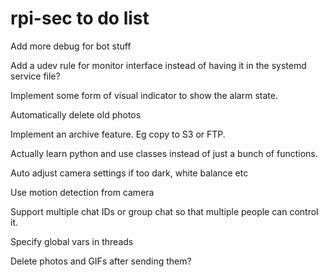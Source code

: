 # rpi-sec to do list

Add more debug for bot stuff

Add a udev rule for monitor interface instead of having it in the systemd service file?

Implement some form of visual indicator to show the alarm state.

Automatically delete old photos

Implement an archive feature. Eg copy to S3 or FTP.

Actually learn python and use classes instead of just a bunch of functions.

Auto adjust camera settings if too dark, white balance etc

Use motion detection from camera

Support multiple chat IDs or group chat so that multiple people can control it.

Specify global vars in threads

Delete photos and GIFs after sending them?
